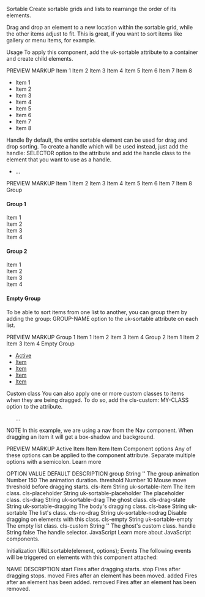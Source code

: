 
Sortable
Create sortable grids and lists to rearrange the order of its elements.

Drag and drop an element to a new location within the sortable grid, while the other items adjust to fit. This is great, if you want to sort items like gallery or menu items, for example.

Usage
To apply this component, add the uk-sortable attribute to a container and create child elements.

<div uk-sortable>
    <div></div>
    <div></div>
</div>
PREVIEW
MARKUP
Item 1
Item 2
Item 3
Item 4
Item 5
Item 6
Item 7
Item 8


<ul class="uk-grid-small uk-child-width-1-2 uk-child-width-1-4@s uk-text-center" uk-sortable="handle: .uk-card" uk-grid>
    <li>
        <div class="uk-card uk-card-default uk-card-body">Item 1</div>
    </li>
    <li>
        <div class="uk-card uk-card-default uk-card-body">Item 2</div>
    </li>
    <li>
        <div class="uk-card uk-card-default uk-card-body">Item 3</div>
    </li>
    <li>
        <div class="uk-card uk-card-default uk-card-body">Item 4</div>
    </li>
    <li>
        <div class="uk-card uk-card-default uk-card-body">Item 5</div>
    </li>
    <li>
        <div class="uk-card uk-card-default uk-card-body">Item 6</div>
    </li>
    <li>
        <div class="uk-card uk-card-default uk-card-body">Item 7</div>
    </li>
    <li>
        <div class="uk-card uk-card-default uk-card-body">Item 8</div>
    </li>
</ul>


Handle
By default, the entire sortable element can be used for drag and drop sorting. To create a handle which will be used instead, just add the handle: SELECTOR option to the attribute and add the handle class to the element that you want to use as a handle.

<ul uk-sortable="handle: .uk-sortable-handle">
    <li>
        <div class="uk-sortable-handle"></div>
        ...
    </li>
</ul>
PREVIEW
MARKUP
Item 1
Item 2
Item 3
Item 4
Item 5
Item 6
Item 7
Item 8
Group


<div class="uk-child-width-1-3@s" uk-grid>
    <div>
        <h4>Group 1</h4>
        <div uk-sortable="group: sortable-group">
            <div class="uk-margin">
                <div class="uk-card uk-card-default uk-card-body uk-card-small">Item 1</div>
            </div>
            <div class="uk-margin">
                <div class="uk-card uk-card-default uk-card-body uk-card-small">Item 2</div>
            </div>
            <div class="uk-margin">
                <div class="uk-card uk-card-default uk-card-body uk-card-small">Item 3</div>
            </div>
            <div class="uk-margin">
                <div class="uk-card uk-card-default uk-card-body uk-card-small">Item 4</div>
            </div>
        </div>
    </div>
    <div>
        <h4>Group 2</h4>
        <div uk-sortable="group: sortable-group">
            <div class="uk-margin">
                <div class="uk-card uk-card-default uk-card-body uk-card-small">Item 1</div>
            </div>
            <div class="uk-margin">
                <div class="uk-card uk-card-default uk-card-body uk-card-small">Item 2</div>
            </div>
            <div class="uk-margin">
                <div class="uk-card uk-card-default uk-card-body uk-card-small">Item 3</div>
            </div>
            <div class="uk-margin">
                <div class="uk-card uk-card-default uk-card-body uk-card-small">Item 4</div>
            </div>
        </div>
    </div>
    <div>
        <h4>Empty Group</h4>
        <div uk-sortable="group: sortable-group">
    </div>
</div>



To be able to sort items from one list to another, you can group them by adding the group: GROUP-NAME option to the uk-sortable attribute on each list.

<div uk-sortable="group: my-group">
    <div></div>
</div>

<div uk-sortable="group: my-group">
    <div></div>
</div>
PREVIEW
MARKUP
Group 1
Item 1
Item 2
Item 3
Item 4
Group 2
Item 1
Item 2
Item 3
Item 4
Empty Group


<ul class="uk-nav uk-nav-default uk-width-medium" uk-sortable="cls-custom: uk-box-shadow-small uk-flex uk-flex-middle uk-background">
    <li class="uk-active"><a href="#">Active</a></li>
    <li><a href="#">Item</a></li>
    <li><a href="#">Item</a></li>
    <li><a href="#">Item</a></li>
    <li><a href="#">Item</a></li>
</ul>



Custom class
You can also apply one or more custom classes to items when they are being dragged. To do so, add the cls-custom: MY-CLASS option to the attribute.

<ul uk-sortable="cls-custom: my-class">...</ul>
NOTE In this example, we are using a nav from the Nav component. When dragging an item it will get a box-shadow and background.

PREVIEW
MARKUP
Active
Item
Item
Item
Item
Component options
Any of these options can be applied to the component attribute. Separate multiple options with a semicolon. Learn more

OPTION	VALUE	DEFAULT	DESCRIPTION
group	String	''	The group
animation	Number	150	The animation duration.
threshold	Number	10	Mouse move threshold before dragging starts.
cls-item	String	uk-sortable-item	The item class.
cls-placeholder	String	uk-sortable-placeholder	The placeholder class.
cls-drag	String	uk-sortable-drag	The ghost class.
cls-drag-state	String	uk-sortable-dragging	The body's dragging class.
cls-base	String	uk-sortable	The list's class.
cls-no-drag	String	uk-sortable-nodrag	Disable dragging on elements with this class.
cls-empty	String	uk-sortable-empty	The empty list class.
cls-custom	String	''	The ghost's custom class.
handle	String	false	The handle selector.
JavaScript
Learn more about JavaScript components.

Initialization
UIkit.sortable(element, options);
Events
The following events will be triggered on elements with this component attached:

NAME	DESCRIPTION
start	Fires after dragging starts.
stop	Fires after dragging stops.
moved	Fires after an element has been moved.
added	Fires after an element has been added.
removed	Fires after an element has been removed.
